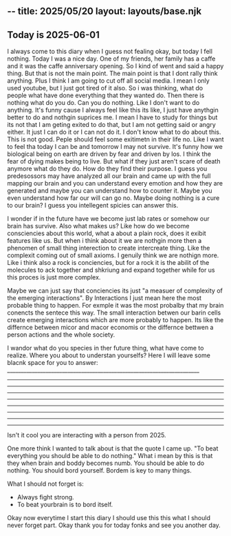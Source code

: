 --
title: 2025/05/20
layout: layouts/base.njk
---
## Today is 2025-06-01

I always come to this diary when I guess not fealing okay, but today I fell nothing. Today I was a nice day.
One of my friends, her family has a caffe and it was the caffe anniversary opening. So I kind of went and said a happy thing.
But that is not the main point. The main point is that I dont rally think anything. Plus I think I am going to cut off 
all social media. I mean I only used youtube, but I just got tired of it also. So i was thinking, what do people what have done
everything that they wanted do. Then there is nothing what do you do. Can you do nothing. Like I don't want to do anything.
It's funny cause I always feel like this its like, I just have anythgin better to do and nothgin suprices me. I mean I have to 
study for things but its not that I am geting exited to do that, but I am not getting said or angry either. It just I can do it 
or I can not do it. I don't know what to do about this. This is not good. Peple should feel some exitimetn in their life no.
Like I want to feel tha today I can be and tomorrow I may not survive. It's funny how we biological being on earth are driven
by fear and driven by los. I think the fear of dying makes being to live. But what if they just aren't scare of death anymore
what do they do. How do they find their purpose. I guess you predesossors may have analyzed all our brain and came up with the 
full mapping our brain and you can understand every emotion and how they are generated and maybe you can understand how to counter
it. Maybe you even understand how far our will can go no. Maybe doing nothing is a cure to our brain? I guess you intellegent 
spicies can answer this.

I wonder if in the future have we become just lab rates or somehow our brain has survive. Also what makes us? Like how do we 
become consciencies about this world, what a about a plain rock, does it exibit features like us. But when i think about it 
we are nothgin more then a phenomen of small thing interection to create intercreate thing. Like the complexit coming out of 
small axioms. I genuily think we are nothign more. Like i think also a rock is conciencies, but for a rock it is the abilit
of the molecules to ack together and shkriung and expand together while for us this proces is just more complex.

Maybe we can just say that conciencies its just "a measuer of complexity of the emerging interactions". By Interactions I 
just mean here the most probable thing to happen. For exmple it was the most probalby that my brain conencts the sentece this
way. The small interaction betwen our barin cells create emerging interactions which are more probably to happen. Its like 
the differnce between micor and macor economis or the differnce bettwen a person actions and the whole society.

I wandor what do you species in ther future thing, what have come to realize. Where you about to understan yourselfs?
Here I will leave some blacnk space for you to answer: ______________________________________________________________________
_____________________________________________________________________________________________________________________________
_____________________________________________________________________________________________________________________________
_____________________________________________________________________________________________________________________________
_____________________________________________________________________________________________________________________________
_____________________________________________________________________________________________________________________________
_____________________________________________________________________________________________________________________________
_____________________________________________________________________________________________________________________________
_____________________________________________________________________________________________________________________________


Isn't it cool you are interacting with a person from 2025.

One more think I wanted to talk about is that the quote I came up. 
"To beat everything you should be able to do nothing."
What i mean by this is that they when brain and boddy becomes numb. You should be able to do nothing. You should bord yourself.
Bordem is key to many things.

What I should not forget is:
- Always fight strong.
- To beat yourbrain is to bord itself.

Okay now everytime I start this diary I should use this this what I should never forget part.
Okay thank you for today fonks and see you another day.



